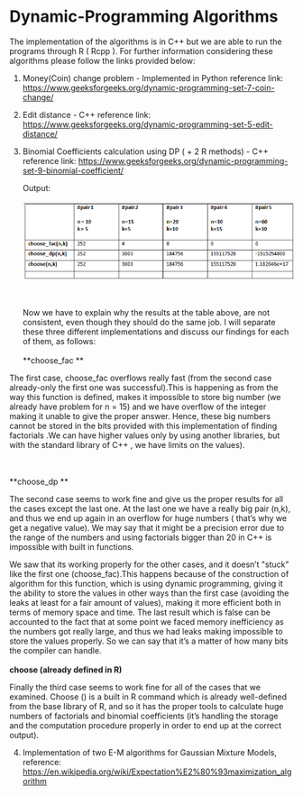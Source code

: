 # Dynamic-Programming Algorithms 

The implementation of the algorithms is in C++ but we are able to run the programs
through R ( Rcpp ). For further information considering these algorithms please
follow the links provided below:

   1) Money(Coin) change problem - Implemented in Python
        reference link: https://www.geeksforgeeks.org/dynamic-programming-set-7-coin-change/

   2) Edit distance - C++
        reference link: https://www.geeksforgeeks.org/dynamic-programming-set-5-edit-distance/

   3) Binomial Coefficients calculation using DP ( + 2  R methods) - C++
       reference link: https://www.geeksforgeeks.org/dynamic-programming-set-9-binomial-coefficient/
       
       
       Output:
       <br><br/>
       ![alt text](https://github.com/gpsyrou/Dynamic-Programming/blob/master/fac_pc.PNG)
       
       <br><br/>
       Now we have to explain why the results at the table above, are not consistent, even though they should do the same job. I will separate these three different implementations and discuss our findings for each of them, as follows:
<br><br/>
**choose_fac **

The first case, choose_fac overflows really fast (from the second case already-only the first one was successful).This is happening as from the way this function is defined, makes it impossible to store big number (we already have problem for n = 15) and we have overflow of the integer making it unable to give the proper answer. Hence, these big numbers cannot be stored in the bits provided with this implementation of finding factorials .We can have higher values only by using another libraries, but with the standard library of C++ , we have limits on the values).

<br><br/>
**choose_dp  **

The second case seems to work fine and give us the proper results for all the cases except the last one. At the last one we have a really big pair (n,k), and thus we end up again in an overflow for huge numbers ( that’s why we get a negative value). We may say that it might be a precision error due to the range of the numbers and using factorials bigger than 20 in C++ is impossible with built in functions.

We saw that its working properly for the other cases, and it doesn’t "stuck" like the first one (choose_fac).This happens because of the construction of algorithm for this function, which is using dynamic programming, giving it the ability to store the values in other ways than the first case (avoiding the leaks at least for a fair amount of values), making it more efficient both in terms of memory space and time. The last result which is false can be accounted to the fact that at some point we faced memory inefficiency as the numbers got really large, and thus we had leaks making impossible to store the values properly. So we can say that it’s a matter of how many bits the compiler can handle.
<br><br/>
 **choose  (already defined in R)**

Finally the third case seems to work fine for all of the cases that we examined. Choose () is a built in R command which is already well-defined from the base library of R, and so it has the proper tools to calculate huge numbers of factorials and binomial coefficients (it’s handling the storage and the computation procedure properly in order to end up at the correct output).

    
   4) Implementation of two E-M algorithms for Gaussian Mixture Models, reference: https://en.wikipedia.org/wiki/Expectation%E2%80%93maximization_algorithm
